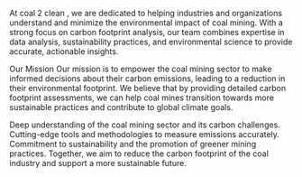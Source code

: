 
At coal 2 clean , we are dedicated to helping industries and organizations understand and minimize the environmental impact of coal mining. With a strong focus on carbon footprint analysis, our team combines expertise in data analysis, sustainability practices, and environmental science to provide accurate, actionable insights.

Our Mission
Our mission is to empower the coal mining sector to make informed decisions about their carbon emissions, leading to a reduction in their environmental footprint. We believe that by providing detailed carbon footprint assessments, we can help coal mines transition towards more sustainable practices and contribute to global climate goals.

Deep understanding of the coal mining sector and its carbon challenges.
Cutting-edge tools and methodologies to measure emissions accurately.
Commitment to sustainability and the promotion of greener mining practices.
Together, we aim to reduce the carbon footprint of the coal industry and support a more sustainable future.

